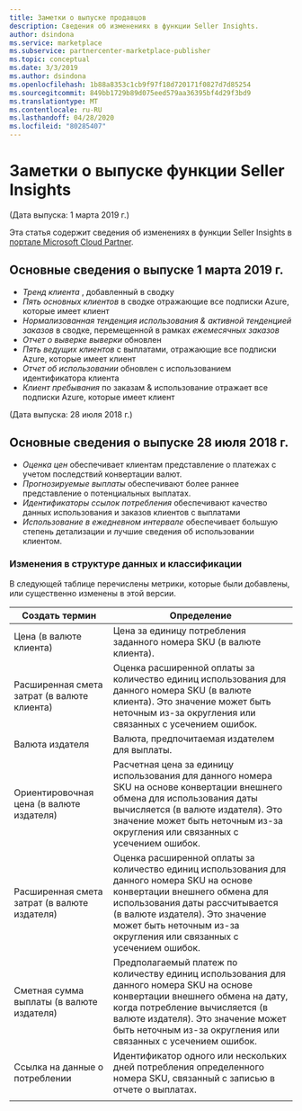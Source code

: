 ```yaml
---
title: Заметки о выпуске продавцов
description: Сведения об изменениях в функции Seller Insights.
author: dsindona
ms.service: marketplace
ms.subservice: partnercenter-marketplace-publisher
ms.topic: conceptual
ms.date: 3/3/2019
ms.author: dsindona
ms.openlocfilehash: 1b88a8353c1cb9f97f18d720171f0827d7d85254
ms.sourcegitcommit: 849bb1729b89d075eed579aa36395bf4d29f3bd9
ms.translationtype: MT
ms.contentlocale: ru-RU
ms.lasthandoff: 04/28/2020
ms.locfileid: "80285407"
---
```

# <a name="seller-insights-release-notes"></a>Заметки о выпуске функции Seller Insights 

(Дата выпуска: 1 марта 2019 г.)

Эта статья содержит сведения об изменениях в функции Seller Insights в [портале Microsoft Cloud Partner](https://cloudpartner.azure.com/#insights).

## <a name="release-highlights-for-march-1-2019"></a>Основные сведения о выпуске 1 марта 2019 г.

* *Тренд клиента* , добавленный в сводку
* *Пять основных клиентов* в сводке отражающие все подписки Azure, которые имеет клиент
* *Нормализованная тенденция использования & активной тенденцией заказов* в сводке, перемещенной в рамках *ежемесячных заказов*
* *Отчет о выверке выверки* обновлен
* *Пять ведущих клиентов* с выплатами, отражающие все подписки Azure, которые имеет клиент
* *Отчет об использовании* обновлен с использованием идентификатора клиента
* *Клиент пребывания* по заказам & использование отражает все подписки Azure, которые имеет клиент


(Дата выпуска: 28 июля 2018 г.)

## <a name="release-highlights-for-july-28-2018"></a>Основные сведения о выпуске 28 июля 2018 г.


-   *Оценка цен* обеспечивает клиентам представление о платежах с учетом последствий конвертации валют.
-   *Прогнозируемые выплаты* обеспечивают более раннее представление о потенциальных выплатах.
-  *Идентификаторы ссылок потребления* обеспечивают качество данных использования и заказов клиентов с выплатами
-   *Использование в ежедневном интервале* обеспечивает большую степень детализации и лучшие сведения об использовании клиентом.


### <a name="changes-to-data-structure-and-taxonomy"></a>Изменения в структуре данных и классификации

В следующей таблице перечислены метрики, которые были добавлены, или существенно изменены в этой версии. 

| **Создать термин**                   |    **Определение**                                                             |
|--------------------------------|  ---------------------------------------------------------------------------- |
| Цена (в валюте клиента)                     | Цена за единицу потребления заданного номера SKU (в валюте клиента).       |
| Расширенная смета затрат (в валюте клиента) | Оценка расширенной оплаты за количество единиц использования для данного номера SKU (в валюте клиента). Это значение может быть неточным из-за округления или связанных с усечением ошибок.   |
| Валюта издателя        | Валюта, предпочитаемая издателем для выплаты.                               |
| Ориентировочная цена (в валюте издателя)           | Расчетная цена за единицу использования для данного номера SKU на основе конвертации внешнего обмена для использования даты вычисляется (в валюте издателя). Это значение может быть неточным из-за округления или связанных с усечением ошибок.   |
| Расширенная смета затрат (в валюте издателя) | Оценка расширенной оплаты за количество единиц использования для данного номера SKU на основе конвертации внешнего обмена для использования даты рассчитывается (в валюте издателя). Это значение может быть неточным из-за округления или связанных с усечением ошибок. |
| Сметная сумма выплаты (в валюте издателя)          | Предполагаемый платеж по количеству единиц использования для данного номера SKU на основе конвертации внешнего обмена на дату, когда потребление вычисляется (в валюте издателя). Это значение может быть неточным из-за округления или связанных с усечением ошибок.   |
| Ссылка на данные о потреблении                | Идентификатор одного или нескольких дней потребления определенного номера SKU, связанный с записью в отчете о выплатах. |
|  |  |
